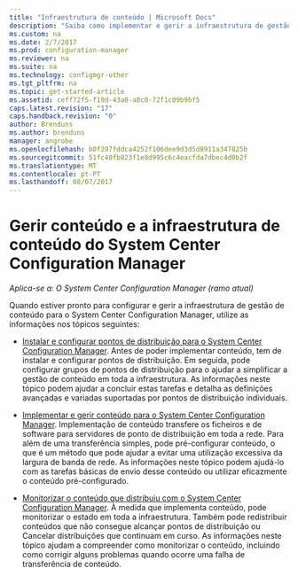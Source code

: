 ```yaml
---
title: "Infraestrutura de conteúdo | Microsoft Docs"
description: "Saiba como implementar e gerir a infraestrutura de gestão de conteúdo para o System Center Configuration Manager."
ms.custom: na
ms.date: 2/7/2017
ms.prod: configuration-manager
ms.reviewer: na
ms.suite: na
ms.technology: configmgr-other
ms.tgt_pltfrm: na
ms.topic: get-started-article
ms.assetid: ceff72f5-f19d-43a0-a8c0-72f1c09b9bf5
caps.latest.revision: "17"
caps.handback.revision: "0"
author: Brenduns
ms.author: brenduns
manager: angrobe
ms.openlocfilehash: b0f297fddca4252f106dee9d3d5d8911a347825b
ms.sourcegitcommit: 51fc48fb023f1e8d995c6c4eacfda7dbec4d0b2f
ms.translationtype: MT
ms.contentlocale: pt-PT
ms.lasthandoff: 08/07/2017
---
```

# <a name="manage-content-and-content-infrastructure-for-system-center-configuration-manager"></a>Gerir conteúdo e a infraestrutura de conteúdo do System Center Configuration Manager

*Aplica-se a: O System Center Configuration Manager (ramo atual)*

Quando estiver pronto para configurar e gerir a infraestrutura de gestão de conteúdo para o System Center Configuration Manager, utilize as informações nos tópicos seguintes:  

-   [Instalar e configurar pontos de distribuição para o System Center Configuration Manager](../../../../core/servers/deploy/configure/install-and-configure-distribution-points.md). Antes de poder implementar conteúdo, tem de instalar e configurar pontos de distribuição. Em seguida, pode configurar grupos de pontos de distribuição para o ajudar a simplificar a gestão de conteúdo em toda a infraestrutura. As informações neste tópico podem ajudar a concluir estas tarefas e detalha as definições avançadas e variadas suportadas por pontos de distribuição individuais.  

-   [Implementar e gerir conteúdo para o System Center Configuration Manager](../../../../core/servers/deploy/configure/deploy-and-manage-content.md). Implementação de conteúdo transfere os ficheiros e de software para servidores de ponto de distribuição em toda a rede. Para além de uma transferência simples, pode pré-configurar conteúdo, o que é um método que pode ajudar a evitar uma utilização excessiva da largura de banda de rede. As informações neste tópico podem ajudá-lo com as tarefas básicas de envio desse conteúdo ou utilizar eficazmente o conteúdo pré-configurado.  

-   [Monitorizar o conteúdo que distribuiu com o System Center Configuration Manager](../../../../core/servers/deploy/configure/monitor-content-you-have-distributed.md). À medida que implementa conteúdo, pode monitorizar o estado em toda a infraestrutura. Também pode redistribuir conteúdos que não consegue alcançar pontos de distribuição ou Cancelar distribuições que continuam em curso. As informações neste tópico ajudam a compreender como monitorizar o conteúdo, incluindo como corrigir alguns problemas quando ocorre uma falha de transferência de conteúdo.  
